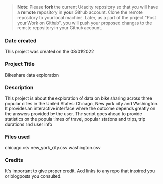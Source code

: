 >**Note**: Please **fork** the current Udacity repository so that you will have a **remote** repository in **your** Github account. Clone the remote repository to your local machine. Later, as a part of the project "Post your Work on Github", you will push your proposed changes to the remote repository in your Github account.

### Date created
This project was created on the 
08/01/2022

### Project Title
Bikeshare data exploration

### Description
This project is about the exploration of data on bike sharing across three popular cities in the United States: Chicago, New york city and Washington. It provides an interactive interface where the outcome depends greatly on the answers provided by the user. The script goes ahead to provide statistics on the popula times of travel, popular stations and trips, trip durations and user info

### Files used
chicago.csv
new_york_city.csv
washington.csv

### Credits
It's important to give proper credit. Add links to any repo that inspired you or blogposts you consulted.

